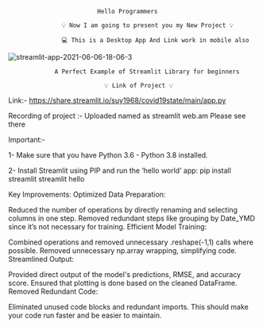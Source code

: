                              Hello Programmers
                     
                   💡 Now I am going to present you my New Project 💡
                   
                   💻 This is a Desktop App And Link work in mobile also
                   
                   

                   
                   
![streamlit-app-2021-06-06-18-06-3](https://user-images.githubusercontent.com/72243026/120927313-28986180-c6fe-11eb-9e7b-2a5b27f43961.gif)


                   
                   
                   
                 
                 A Perfect Example of Streamlit Library for beginners
                 
                               💡 Link of Project 💡

  
Link:-  https://share.streamlit.io/suy1968/covid19state/main/app.py

Recording of project :- Uploaded named as streamlit web.am Please see there


Important:-

1- Make sure that you have Python 3.6 - Python 3.8 installed.

2- Install Streamlit using PIP and run the ‘hello world’ app:
pip install streamlit
streamlit hello

Key Improvements:
Optimized Data Preparation:

Reduced the number of operations by directly renaming and selecting columns in one step.
Removed redundant steps like grouping by Date_YMD since it’s not necessary for training.
Efficient Model Training:

Combined operations and removed unnecessary .reshape(-1,1) calls where possible.
Removed unnecessary np.array wrapping, simplifying code.
Streamlined Output:

Provided direct output of the model's predictions, RMSE, and accuracy score.
Ensured that plotting is done based on the cleaned DataFrame.
Removed Redundant Code:

Eliminated unused code blocks and redundant imports.
This should make your code run faster and be easier to maintain.

